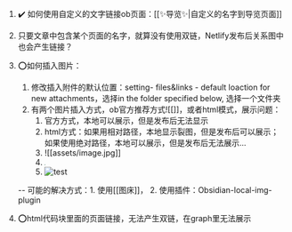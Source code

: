 1. ✔️ 如何使用自定义的文字链接ob页面：[[✨导览✨|自定义的名字到导览页面]]
2. 只要文章中包含某个页面的名字，就算没有使用双链，Netlify发布后关系图中也会产生链接？
3. ⭕如何插入图片：
	1. 修改插入附件的默认位置：setting- files&links - default loaction for new attachments，选择in the folder specified below, 选择一个文件夹
	2. 有两个图片插入方式，ob官方推荐方式![[]]，或者html模式，展示问题：
		1. 官方方式，本地可以展示，但是发布后无法显示
		2. html方式：如果用相对路径，本地显示裂图，但是发布后可以展示；如果使用绝对路径，本地可以展示，但是发布后无法展示... 
		3.  ![[assets/image.jpg]]
		4. <img src="\assets\image.jpg" style="zoom: 10%"/>
		5. ![test](https://www.notion.so/Life-Wiki-178a97ac39004465af1a32ad30d88375#7bdcd3cffa454ce8aaeef25959833d6b)
	
	 -- 可能的解决方式：1. 使用[[图床]]， 2. 使用插件：Obsidian-local-img-plugin
3. ⭕html代码块里面的页面链接，无法产生双链，在graph里无法展示